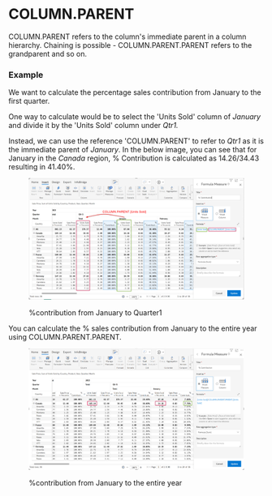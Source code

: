 # COLUMN.PARENT

COLUMN.PARENT refers to the column's immediate parent in a column hierarchy. Chaining is possible - COLUMN.PARENT.PARENT refers to the grandparent and so on.

### Example <a href="#example" id="example"></a>

We want to calculate the percentage sales contribution from January to the first quarter.

One way to calculate would be to select the 'Units Sold' column of _January_ and divide it by the 'Units Sold' column under _Qtr1._

Instead, we can use the reference 'COLUMN.PARENT' to refer to _Qtr1_ as it is the immediate parent of _January_. In the below image, you can see that for January in the _Canada_ region, % Contribution is calculated as 14.26/34.43 resulting in 41.40%.

<figure><img src="../../.gitbook/assets/image (725).png" alt=""><figcaption><p>%contribution from January to Quarter1</p></figcaption></figure>

You can calculate the % sales contribution from January to the entire year using COLUMN.PARENT.PARENT.

<figure><img src="../../.gitbook/assets/image (726).png" alt=""><figcaption><p>%contribution from January to the entire year</p></figcaption></figure>
